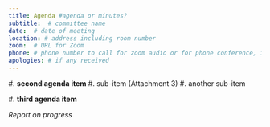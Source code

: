 ```yaml
---
title: Agenda #agenda or minutes?
subtitle:  # committee name
date:  # date of meeting
location: # address including room number
zoom:  # URL for Zoom
phone: # phone number to call for zoom audio or for phone conference, including any meeting ID if needed.
apologies: # if any received
---
```


#. **second agenda item**
   #. sub-item (Attachment 3)
   #. another sub-item

#. **third agenda item**
   
   _Report on progress_
